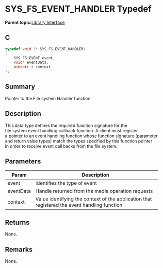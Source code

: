# SYS\_FS\_EVENT\_HANDLER Typedef

**Parent topic:**[Library Interface](GUID-42556FDF-A632-49FE-8A5E-9303A926578C.md)

## C

```c
typedef void (* SYS_FS_EVENT_HANDLER)
(
    SYS_FS_EVENT event,
    void* eventData,
    uintptr_t context
);
```

## Summary

Pointer to the File system Handler function.

## Description

This data type defines the required function signature for the<br />file system event handling callback function. A client must register<br />a pointer to an event handling function whose function signature \(parameter<br />and return value types\) match the types specified by this function pointer<br />in order to receive event call backs from the file system.

## Parameters

|Param|Description|
|-----|-----------|
|event|Identifies the type of event|
|eventData|Handle returned from the media operation requests|
|context|Value identifying the context of the application that registered the event handling function|

## Returns

None.

## Remarks

None.

